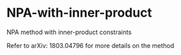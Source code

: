 # NPA-with-inner-product
NPA method with inner-product constraints

Refer to arXiv: 1803.04796 for more details on the method
